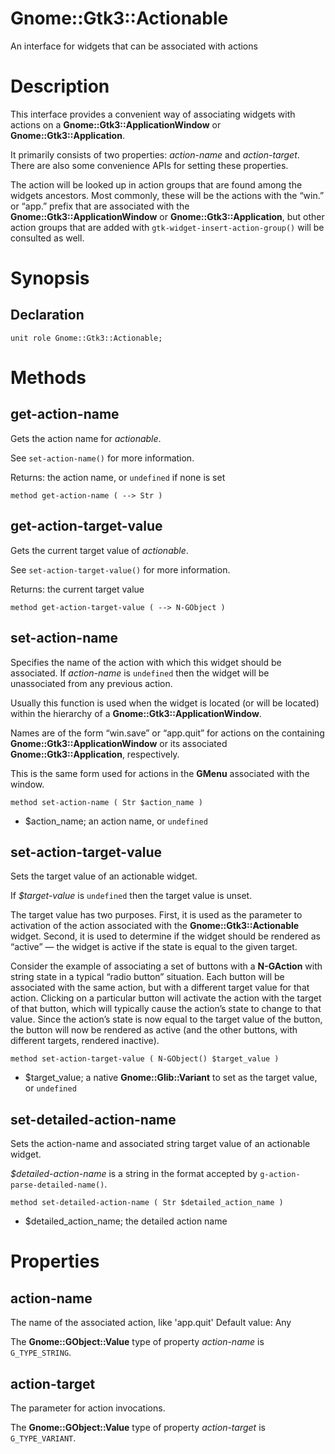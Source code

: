 Gnome::Gtk3::Actionable
=======================

An interface for widgets that can be associated with actions

Description
===========

This interface provides a convenient way of associating widgets with actions on a **Gnome::Gtk3::ApplicationWindow** or **Gnome::Gtk3::Application**.

It primarily consists of two properties: *action-name* and *action-target*. There are also some convenience APIs for setting these properties.

The action will be looked up in action groups that are found among the widgets ancestors. Most commonly, these will be the actions with the “win.” or “app.” prefix that are associated with the **Gnome::Gtk3::ApplicationWindow** or **Gnome::Gtk3::Application**, but other action groups that are added with `gtk-widget-insert-action-group()` will be consulted as well.

Synopsis
========

Declaration
-----------

    unit role Gnome::Gtk3::Actionable;

Methods
=======

get-action-name
---------------

Gets the action name for *actionable*.

See `set-action-name()` for more information.

Returns: the action name, or `undefined` if none is set

    method get-action-name ( --> Str )

get-action-target-value
-----------------------

Gets the current target value of *actionable*.

See `set-action-target-value()` for more information.

Returns: the current target value

    method get-action-target-value ( --> N-GObject )

set-action-name
---------------

Specifies the name of the action with which this widget should be associated. If *action-name* is `undefined` then the widget will be unassociated from any previous action.

Usually this function is used when the widget is located (or will be located) within the hierarchy of a **Gnome::Gtk3::ApplicationWindow**.

Names are of the form “win.save” or “app.quit” for actions on the containing **Gnome::Gtk3::ApplicationWindow** or its associated **Gnome::Gtk3::Application**, respectively.

This is the same form used for actions in the **GMenu** associated with the window.

    method set-action-name ( Str $action_name )

  * $action_name; an action name, or `undefined`

set-action-target-value
-----------------------

Sets the target value of an actionable widget.

If *$target-value* is `undefined` then the target value is unset.

The target value has two purposes. First, it is used as the parameter to activation of the action associated with the **Gnome::Gtk3::Actionable** widget. Second, it is used to determine if the widget should be rendered as “active” — the widget is active if the state is equal to the given target.

Consider the example of associating a set of buttons with a **N-GAction** with string state in a typical “radio button” situation. Each button will be associated with the same action, but with a different target value for that action. Clicking on a particular button will activate the action with the target of that button, which will typically cause the action’s state to change to that value. Since the action’s state is now equal to the target value of the button, the button will now be rendered as active (and the other buttons, with different targets, rendered inactive).

    method set-action-target-value ( N-GObject() $target_value )

  * $target_value; a native **Gnome::Glib::Variant** to set as the target value, or `undefined`

set-detailed-action-name
------------------------

Sets the action-name and associated string target value of an actionable widget.

*$detailed-action-name* is a string in the format accepted by `g-action-parse-detailed-name()`.

    method set-detailed-action-name ( Str $detailed_action_name )

  * $detailed_action_name; the detailed action name

Properties
==========

action-name
-----------

The name of the associated action, like 'app.quit' Default value: Any

The **Gnome::GObject::Value** type of property *action-name* is `G_TYPE_STRING`.

action-target
-------------

The parameter for action invocations.

The **Gnome::GObject::Value** type of property *action-target* is `G_TYPE_VARIANT`.

